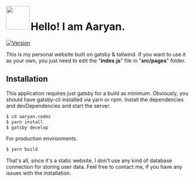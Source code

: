 <img align="left" src="https://raw.githubusercontent.com/myselfaaryan/aaryan.codes/master/static/favicon.png" width="64">

# Hello! I am Aaryan.

[![Version](https://badge.fury.io/gh/tterb%2FHyde.svg)](https://badge.fury.io/gh/tterb%2FHyde)

This is my personal website built on gatsby & tailwind. If you want to use it as your own, you just need to edit the "**index.js**" file in "**src/pages**" folder.

## Installation

This application requires just gatsby for a build as minimum. Obviously, you should have gatsby-cli installed via yarn or npm.
Install the dependencies and devDependencies and start the server.

```sh
$ cd aaryan.codes
$ yarn install
$ gatsby develop
```

For production environments.

```sh
$ yarn build
```

That's all, since it's a static website, I don't use any kind of database connection for storing user data. Feel free to contact me, if you have any issues with the installation.
